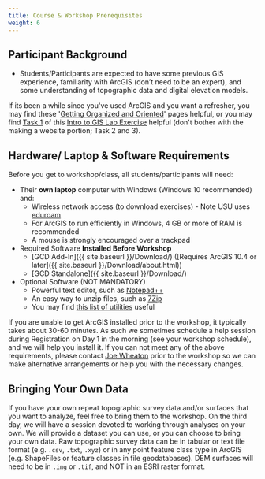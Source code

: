 ```yaml
---
title: Course & Workshop Prerequisites 
weight: 6
---
```


## Participant Background

- Students/Participants are expected to have some previous GIS experience, familiarity with ArcGIS (don’t need to be an expert), and some understanding of topographic data and digital elevation models.

If its been a while since you've used ArcGIS and you want a refresher, you may find these '[Getting Organized and Oriented](http://gis.joewheaton.org/assignments/labs/lab01/getting-organized-and-oriented)' pages helpful, or you may find [Task 1](http://gis.joewheaton.org/assignments/labs/lab01/task-1---build-map) of this [Intro to GIS Lab Exercise](http://gis.joewheaton.org/assignments/labs/lab01)  helpful (don't bother with the making a website portion; Task 2 and 3). 

## Hardware/ Laptop & Software  Requirements

Before you get to workshop/class, all students/participants will need:

- Their **own laptop** computer with Windows (Windows 10 recommended) and:
  - Wireless network access (to download exercises) - Note USU uses [eduroam](https://www.eduroam.us/node/2984)
  - For ArcGIS to run efficiently in Windows, 4 GB or more of RAM is recommended 
  - A mouse is strongly encouraged over a trackpad
- Required Software **Installed Before Workshop**
  - [GCD Add-In]({{ site.baseurl }}/Download/) ([Requires ArcGIS 10.4 or later]({{ site.baseurl }}/Download/about.html))
  - [GCD Standalone]({{ site.baseurl }}/Download/)
- Optional Software (NOT MANDATORY)
  - Powerful text editor, such as [Notepad++](http://notepad-plus-plus.org/)
  - An easy way to unzip files, such as [7Zip](http://www.7-zip.org/)
  - You may find [this list of utilities](http://etal.joewheaton.org/resources/how-to-guides/reccomended-software-utilities) useful

If you are unable to get ArcGIS installed prior to the workshop, it typically takes about 30-60 minutes.  As such we sometimes schedule a help session during Registration on Day 1 in the morning (see your workshop schedule), and we will help you install it.  If you can not meet any of the above requirements, please contact [Joe Wheaton](mailto:joe.wheaton@usu.edu) prior to the workshop so we can make alternative arrangements or help you with the necessary changes. 


## Bringing Your Own Data

If you have your own repeat topographic survey data and/or surfaces that you want to analyze, feel free to bring them to the workshop. On the third day, we will have a session devoted to working through analyses on your own. We will provide a dataset you can use, or you can choose to bring your own data. Raw topographic survey data can be in tabular or text file format (e.g. `.csv`, `.txt`, `.xyz`) or in any point feature class type in ArcGIS (e.g. ShapeFiles or feature classes in file geodatabases). DEM surfaces will need to be in `.img` or `.tif`, and NOT in an ESRI raster format. 

